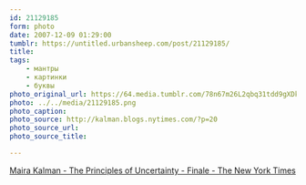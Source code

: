```yaml
---
id: 21129185
form: photo
date: 2007-12-09 01:29:00
tumblr: https://untitled.urbansheep.com/post/21129185/
title:
tags:
    - мантры
    - картинки
    - буквы
photo_original_url: https://64.media.tumblr.com/78n67m26L2qbq31tdd9gXDkU_640.png
photo: ../../media/21129185.png
photo_caption:
photo_source: http://kalman.blogs.nytimes.com/?p=20
photo_source_url:
photo_source_title:

---
```


<p><a href="http://kalman.blogs.nytimes.com/?p=20">Maira Kalman - The Principles of Uncertainty - Finale - The New York Times</a></p>
